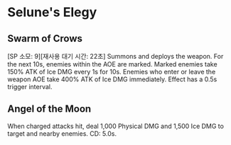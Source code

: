 # Selune's Elegy

## Swarm of Crows

[SP 소모: 9][재사용 대기 시간: 22초] Summons and deploys the weapon. For the next 10s, enemies within the AOE are marked. Marked enemies take 150% ATK of Ice DMG every 1s for 10s. Enemies who enter or leave the weapon AOE take 400% ATK of Ice DMG immediately. Effect has a 0.5s trigger interval.

## Angel of the Moon

When charged attacks hit, deal 1,000 Physical DMG and 1,500 Ice DMG to target and nearby enemies. CD: 5.0s.

